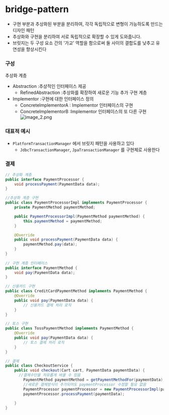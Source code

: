 # bridge-pattern

* 구현 부분과 추상화된 부분을 분리하여, 각각 독립적으로 변형이 가능하도록 만드는 디자인 패턴 
* 추상화와 구현을 분리하여 서로 독립적으로 확장할 수 있게 도와줍니다. 
* 브릿지는 두 구성 요소 간의 '가교' 역할을 함으로써 둘 사이의 결합도를 낮추고 유연성을 향상시킨다

### 구성
추상화 계층 
* Abstraction :추상적인 인터페이스 제공
  * RefinedAbstraction :추상화를 확장하여 새로운 기능 추가
구현 계층
* Implementor :구현에 대한 인터페이스 정의 
  * ConcreteImplementorA : Implementor 인터페이스의 구현
  * ConcreteImplementorB :Implementor 인터페이스의 또 다른 구현
![image_2.png](image_2.png)
### 대표적 예시
* `PlatformTransactionManager` 에서 브릿지 패턴을 사용하고 있다
  * `JdbcTransactionManager`, `JpaTransactionManager` 를 구현체로 사용한다

### 결제
```Java
// 추상화 계층
public interface PaymentProcessor {
    void processPayment(PaymentData data);
}

//추상화 계층 구현
public class PaymentProcessorImpl implements PaymentProcessor {
    private PaymentMethod paymentMethod;

    public PaymentProcessorImpl(PaymentMethod paymentMethod) {
        this.paymentMethod = paymentMethod;
    }

    @Override
    public void processPayment(PaymentData data) {
        paymentMethod.pay(data);
    }
}
    
// 구현 계층 인터페이스
public interface PaymentMethod {
    void pay(PaymentData data);
}

// 신용카드 구현
public class CreditCardPaymentMethod implements PaymentMethod {
    @Override
    public void pay(PaymentData data) {
        // 신용카드 결제 처리 로직
    }
}

// 토스 구현
public class TossPaymentMethod implements PaymentMethod {
    @Override
    public void pay(PaymentData data) {
        // 토스 결제 처리 로직
    }
}

// 결제
public class CheckoutService {
    public void checkout(Cart cart, PaymentData paymentData) {
      //결제수단을 자유롭게 바꿀 수 있음
        PaymentMethod paymentMethod = getPaymentMethodFor(paymentData);
        //새로운 결제방식이 추가되어도 paymentProcessor 수정할 필요 없음
        PaymentProcessor paymentProcessor = new PaymentProcessorImpl(paymentMethod);
        paymentProcessor.processPayment(paymentData);
        
    }
}

```